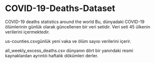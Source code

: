 # COVID-19-Deaths-Dataset
COVID-19 deaths statistics around the world
Bu, dünyadaki COVID-19 ölümlerinin günlük olarak güncellenen bir veri setidir. Veri seti 45 ülkenin verilerini içermektedir. 

us-counties.csvgünlük yeni vaka ve ölüm sayısı verilerini içerir. 

all_weekly_excess_deaths.csv dünyanın dört bir yanındaki resmi kaynaklardan ayrıntılı haftalık dökümleri derler.

